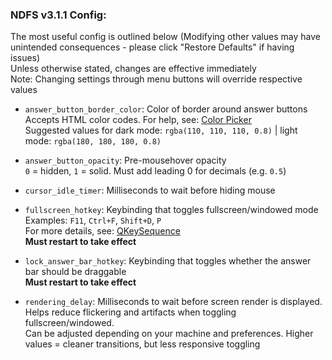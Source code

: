 ### NDFS v3.1.1 Config:
The most useful config is outlined below (Modifying other values may have unintended consequences - please click "Restore Defaults" if having issues)  
Unless otherwise stated, changes are effective immediately  
Note: Changing settings through menu buttons will override respective values  

-   `answer_button_border_color`: Color of border around answer buttons  
  Accepts HTML color codes. For help, see: [Color Picker](https://www.hexcolortool.com/#6e6e6e,0.8)  
  Suggested values for dark mode: `rgba(110, 110, 110, 0.8)` | light mode: `rgba(180, 180, 180, 0.8)` 

-   `answer_button_opacity`: Pre-mousehover opacity  
  `0` = hidden, `1` = solid. Must add leading 0 for decimals (e.g. `0.5`)

-   `cursor_idle_timer`: Milliseconds to wait before hiding mouse

-   `fullscreen_hotkey`: Keybinding that toggles fullscreen/windowed mode  
  Examples:  `F11`,  `Ctrl+F`,  `Shift+D`,  `P`  
  For more details, see: [QKeySequence](https://doc.qt.io/qtforpython/PySide2/QtGui/QKeySequence.html?highlight=qkeysequence#PySide2.QtGui.QKeySequence)  
  **Must restart to take effect**

-   `lock_answer_bar_hotkey`: Keybinding that toggles whether the answer bar should be draggable  
  **Must restart to take effect**

- `rendering_delay`: Milliseconds to wait before screen render is displayed. Helps reduce flickering and artifacts when toggling fullscreen/windowed.  
  Can be adjusted depending on your machine and preferences. Higher values = cleaner transitions, but less responsive toggling